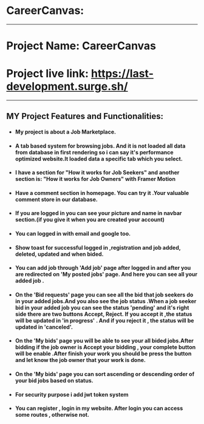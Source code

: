 # CareerCanvas:
***
# Project Name: CareerCanvas
# Project live link: https://last-development.surge.sh/
***
## MY Project Features and Functionalities:
+ #### My project is about a Job Marketplace.
+ #### A tab based system for browsing jobs. And it is not loaded all data from database in first rendering so i can say it's performance  optimized website.It loaded data a specific tab which you select.
+ #### I have a section for "How it works for Job Seekers" and another section is: "How it works for Job Owners" with Framer Motion
+ #### Have a  comment section in homepage. You can try it .Your valuable comment store in our database.
+ #### If you are logged in you can see your picture and name in navbar section.(if you give it when you are created your account)
+ #### You can logged in with email and google too.
+ #### Show toast for successful logged in ,registration and job added, deleted, updated and when bided.
+ #### You can add job through 'Add job' page after logged in and after you are redirected on 'My posted jobs' page. And here you can see all your added job .
+ #### On the 'Bid requests' page you can see all the bid that job seekers do in your added jobs.And you also see the job status .When a job seeker bid in your added job you can see the status 'pending' and it's right side there are two buttons Accept, Reject. If you accept it ,the status will be updated in 'in progress' . And if you reject it , the status will be updated in 'canceled'.
+ #### On the 'My bids' page you will be able to see your all bided jobs.After bidding if the job owner is Accept your bidding , your complete button will be enable .After finish your work you should be press the button and let know the job owner that your work is done.
+ #### On the 'My bids' page you can sort ascending or descending order of your bid jobs based on status.
+ #### For security purpose i add jwt token system 
+ #### You can register , login in my website. After login you can access some routes , otherwise not.







